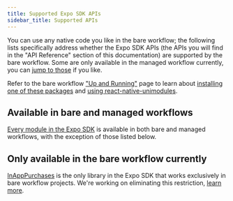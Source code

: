 ```yaml
---
title: Supported Expo SDK APIs
sidebar_title: Supported APIs
---
```


You can use any native code you like in the bare workflow; the following lists specifically address whether the Expo SDK APIs (the APIs you will find in the "API Reference" section of this documentation) are supported by the bare workflow. Some are only available in the managed workflow currently, you can [jump to those](#only-available-in-managed-workflow-currently) if you like.

Refer to the bare workflow ["Up and Running"](hello-world.md) page to learn about [installing one of these packages](hello-world.md#install-an-expo-sdk-package) and [using react-native-unimodules](hello-world.md#using-react-native-unimodules).

## Available in bare and managed workflows

[Every module in the Expo SDK](/versions/latest/) is available in both bare and managed workflows, with the exception of those listed below.

## Only available in the bare workflow currently

[InAppPurchases](../versions/latest/sdk/in-app-purchases.md) is the only library in the Expo SDK that works exclusively in bare workflow projects. We're working on eliminating this restriction, [learn more](https://blog.expo.io/expo-managed-workflow-in-2021-d1c9b68aa10).